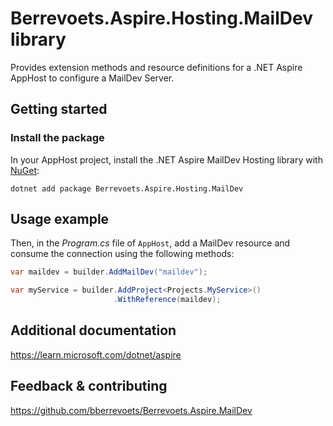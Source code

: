 # Berrevoets.Aspire.Hosting.MailDev library

Provides extension methods and resource definitions for a .NET Aspire AppHost to configure a MailDev Server.

## Getting started

### Install the package

In your AppHost project, install the .NET Aspire MailDev Hosting library with [NuGet](https://www.nuget.org):

```dotnetcli
dotnet add package Berrevoets.Aspire.Hosting.MailDev
```

## Usage example

Then, in the _Program.cs_ file of `AppHost`, add a MailDev resource and consume the connection using the following methods:

```csharp
var maildev = builder.AddMailDev("maildev");

var myService = builder.AddProject<Projects.MyService>()
                       .WithReference(maildev);
```

## Additional documentation
https://learn.microsoft.com/dotnet/aspire

## Feedback & contributing

https://github.com/bberrevoets/Berrevoets.Aspire.MailDev